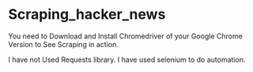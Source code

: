# Scraping_hacker_news
You need to Download and Install Chromedriver of your Google Chrome Version to See Scraping in action. 

I have not Used Requests library. I have used selenium to do automation.
